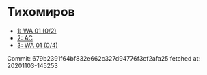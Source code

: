 # Тихомиров
- [1: WA 01 (0/2)](1.md)
- [2: AC](2.md)
- [3: WA 01 (0/4)](3.md)

Commit: 679b2391f64bf832e662c327d94776f3cf2afa25
 fetched at: 20201103-145253

